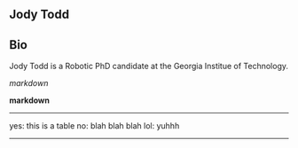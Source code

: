 ## Jody Todd

## Bio

Jody Todd is a Robotic PhD candidate at the Georgia Institue of Technology. 

_markdown_

__markdown__

---

yes: this is a table
no: blah blah blah
lol: yuhhh

---
